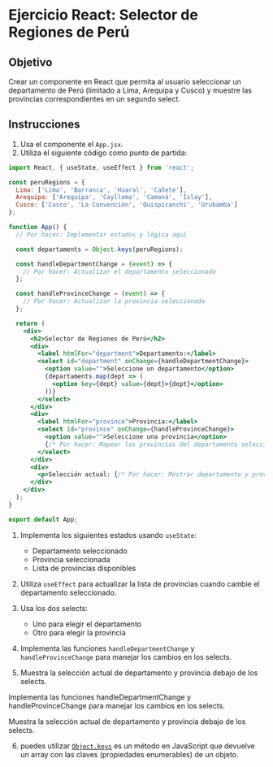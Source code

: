 # Ejercicio React: Selector de Regiones de Perú

## Objetivo
Crear un componente en React que permita al usuario seleccionar un departamento de Perú (limitado a Lima, Arequipa y Cusco) y muestre las provincias correspondientes en un segundo select.

## Instrucciones

1. Usa el componente el `App.jsx`.
2. Utiliza el siguiente código como punto de partida:

```jsx
import React, { useState, useEffect } from 'react';

const peruRegions = {
  Lima: ['Lima', 'Barranca', 'Huaral', 'Cañete'],
  Arequipa: ['Arequipa', 'Caylloma', 'Camaná', 'Islay'],
  Cusco: ['Cusco', 'La Convención', 'Quispicanchi', 'Urubamba']
};

function App() {
  // Por hacer: Implementar estados y lógica aquí

  const departaments = Object.keys(peruRegions);

  const handleDepartmentChange = (event) => {
    // Por hacer: Actualizar el departamento seleccionado
  };

  const handleProvinceChange = (event) => {
    // Por hacer: Actualizar la provincia seleccionada
  };

  return (
    <div>
      <h2>Selector de Regiones de Perú</h2>
      <div>
        <label htmlFor="department">Departamento:</label>
        <select id="department" onChange={handleDepartmentChange}>
          <option value="">Seleccione un departamento</option>
          {departaments.map(dept => (
            <option key={dept} value={dept}>{dept}</option>
          ))}
        </select>
      </div>
      <div>
        <label htmlFor="province">Provincia:</label>
        <select id="province" onChange={handleProvinceChange}>
          <option value="">Seleccione una provincia</option>
          {/* Por hacer: Mapear las provincias del departamento seleccionado */}
        </select>
      </div>
      <div>
        <p>Selección actual: {/* Por hacer: Mostrar departamento y provincia seleccionados */}</p>
      </div>
    </div>
  );
}

export default App;
```

1. Implementa los siguientes estados usando `useState`:
   * Departamento seleccionado
   * Provincia seleccionada
   * Lista de provincias disponibles

2. Utiliza `useEffect` para actualizar la lista de provincias cuando cambie el departamento seleccionado.

3. Usa los dos selects:
   * Uno para elegir el departamento
   * Otro para elegir la provincia

4. Implementa las funciones `handleDepartmentChange` y `handleProvinceChange` para manejar los cambios en los selects.

5. Muestra la selección actual de departamento y provincia debajo de los selects.

Implementa las funciones handleDepartmentChange y handleProvinceChange para manejar los cambios en los selects.

Muestra la selección actual de departamento y provincia debajo de los selects.

6. puedes utilizar [`Object.keys`](https://es.javascript.info/keys-values-entries) es un método en JavaScript que devuelve un array con las claves (propiedades enumerables) de un objeto.